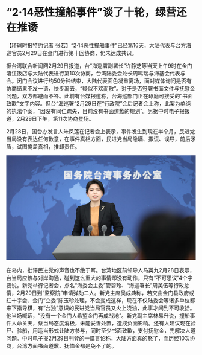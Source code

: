 # “2·14恶性撞船事件”谈了十轮，绿营还在推诿

【环球时报特约记者 张若】“2·14恶性撞船事件”已经第16天，大陆代表与台方海巡官员2月29日在金门进行第十回协商，仍未达成共识。

据台湾联合新闻网2月29日报道，台“海巡署副署长”许静芝等当天上午9时在金门浯江饭店与大陆代表进行第10次协商，台湾陆委会处长周鸣瑞与海基会代表与会。闭门会议进行约50分钟结束，大陆代表面色凝重离场，面对媒体询问是否有协商结果不发一语，快步离去，“疑似不欢而散”。对于是否签署书面文件与抚慰金问题，双方都避而不答。此前有台媒报道称，台海巡部门正在琢磨可接受的“书面致歉”文字内容。但台“海巡署”2月29日在“行政院”会后记者会上称，此案为单纯的执法个案，“因没有同仁疏失，目前没有书面道歉的规划”。另据中时电子报报道，2月29日下午，第11次协商登场。

2月28日，国台办发言人朱凤莲在记者会上表示，事件发生到现在半个月，民进党当局没有表达任何歉意，在事件真相方面，民进党当局隐瞒、撒谎、误导，前后矛盾，试图掩盖真相，推卸责任。

![6ec0608f6433fa3d73fb255811790454.jpg](https://raw.githubusercontent.com/qqhsx/qqnews_image/main/2024/03/01/“2·14恶性撞船事件”谈了十轮，绿营还在推诿/6ec0608f6433fa3d73fb255811790454.jpg)

在岛内，批评民进党的声音也不绝于耳。台湾地区前领导人马英九2月28日表示，台当局应该与对岸沟通，碰到这么重大的事情却没有动作，只有“不可思议”4个字要说。新党举行记者会，点名“海委会主委”管碧玲、“海巡署长”周美伍等行政怠惰，2月29日到“监察院”申请弹劾二人。新党主席吴成典称，若交由金门县政府或红十字会、金门“立委”陈玉珍处理，不会变成这样，现在不仅陆委会等诸多单位都来下指导棋，有“台独”意识的民进党当局官员又火上浇油，此事才闹到不可收拾。他当场喊话，“没有一个金门人希望金门再成战地”。新党副主席林易升说，撞船事件人命关天，蔡当局态度消极，未能妥善处置，造成负面影响。还有人建议现在验尸、验船，用适当形式让陆方参与，同时至少书面致歉，支付抚慰金，先解决人道问题。中时电子报2月29日刊登的一篇言论称，大陆方面真的怒了，而历经10次协商，台湾方面书面道歉、抚恤金都是免不了的。

